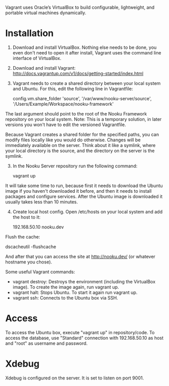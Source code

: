 Vagrant uses Oracle’s VirtualBox to build configurable, lightweight, and portable virtual machines dynamically.

# Installation

1. Download and install VirtualBox. Nothing else needs to be done, you even don't need to open it after install, Vagrant uses the command line interface of VirtualBox.

2. Download and install Vagrant: http://docs.vagrantup.com/v1/docs/getting-started/index.html

3. Vagrant needs to create a shared directory between your local system and Ubuntu. For this, edit the following line in Vagrantfile:

    config.vm.share_folder 'source', '/var/www/nooku-server/source', '/Users/Example/Workspace/nooku-framework'

The last argument should point to the root of the Nooku Framework repository on your local system. Note: This is a temporary solution, in later versions you won't have to edit the versioned Vagrantfile.

Because Vagrant creates a shared folder for the specified paths, you can modify files locally like you would do otherwise. Changes will be immediately available on the server. Think about it like a symlink, where your local directory is the source, and the directory on the server is the symlink.

3. In the Nooku Server repository run the following command:

    vagrant up

It will take some time to run, because first it needs to download the Ubuntu image if you haven't downloaded it before, and then it needs to install packages and configure services. After the Ubuntu image is downloaded it usually takes less than 10 minutes.

4. Create local host config. Open /etc/hosts on your local system and add the host to it:

    192.168.50.10   nooku.dev

Flush the cache:

dscacheutil -flushcache

And after that you can access the site at http://nooku.dev/ (or whatever hostname you chose).

Some useful Vagrant commands:
 - vagrant destroy: Destroys the environment (including the VirtualBox image). To create the image again, run vagrant up.
 - vagrant halt: Stops Ubuntu. To start it again run vagrant up.
 - vagrant ssh: Connects to the Ubuntu box via SSH.

# Access

To access the Ubuntu box, execute "vagrant up" in repository/code.
To access the database, use "Standard" connection with 192.168.50.10 as host and "root" as username and password.

# Xdebug

Xdebug is configured on the server. It is set to listen on port 9001.
